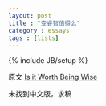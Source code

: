 ```yaml
---
layout: post
title : "变睿智值得么"
category : essays
tags : [lists]
---
```

{% include JB/setup %}

原文 [Is it Worth Being Wise](http://www.paulgraham.com/wisdom.html)  

未找到中文版，求稿   
